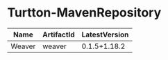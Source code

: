 # Turtton-MavenRepository

| Name   | ArtifactId | LatestVersion |
| ------ | ---------- | ------------- |
| Weaver | weaver     | 0.1.5+1.18.2         |
